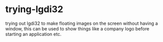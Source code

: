 # trying-lgdi32
trying out lgdi32 to make floating images on the screen without having a window, this can be used to show things like a company logo before starting an application etc.
